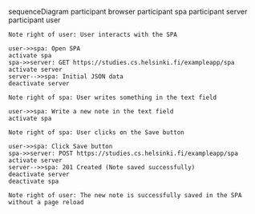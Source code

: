 sequenceDiagram
    participant browser
    participant spa
    participant server
    participant user

    Note right of user: User interacts with the SPA

    user->>spa: Open SPA
    activate spa
    spa->>server: GET https://studies.cs.helsinki.fi/exampleapp/spa
    activate server
    server-->>spa: Initial JSON data
    deactivate server

    Note right of spa: User writes something in the text field

    user->>spa: Write a new note in the text field
    activate spa

    Note right of spa: User clicks on the Save button

    user->>spa: Click Save button
    spa->>server: POST https://studies.cs.helsinki.fi/exampleapp/spa
    activate server
    server-->>spa: 201 Created (Note saved successfully)
    deactivate server
    deactivate spa

    Note right of user: The new note is successfully saved in the SPA without a page reload